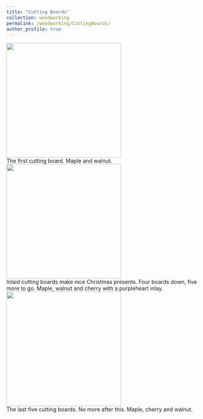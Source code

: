 ```yaml
---
title: "Cutting Boards"
collection: woodworking
permalink: /woodworking/CuttingBoards/
author_profile: true
---
```


<div class="gallery">
  <a target="_blank" href="http://malachycampbell.github.io/images/MW.JPG">
    <img src="http://malachycampbell.github.io/images/MW.JPG" alt="" width="300">
  </a>
  <div class="desc">The first cutting board. Maple and walnut.</div>
</div>

<div class="gallery">
  <a target="_blank" href="http://malachycampbell.github.io/images/CMWP.JPG">
    <img src="http://malachycampbell.github.io/images/CMWP.JPG" alt="" width="300">
  </a>
  <div class="desc">Inlaid cutting boards make nice Christmas presents. Four boards down, five more to go. Maple, walnut and cherry with a purpleheart inlay.</div>
</div>

<div class="gallery">
  <a target="_blank" href="http://malachycampbell.github.io/images/CM.jpeg">
    <img src="http://malachycampbell.github.io/images/CM.jpeg" alt="" width="300">
  </a>
  <div class="desc">The last five cutting boards. No more after this. Maple, cherry and walnut.</div>
</div>
